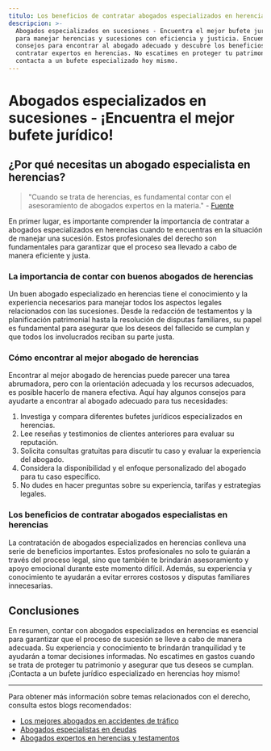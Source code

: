```yaml
---
titulo: Los beneficios de contratar abogados especializados en herencias
descripcion: >-
  Abogados especializados en sucesiones - Encuentra el mejor bufete jurídico
  para manejar herencias y sucesiones con eficiencia y justicia. Encuentra
  consejos para encontrar al abogado adecuado y descubre los beneficios de
  contratar expertos en herencias. No escatimes en proteger tu patrimonio y
  contacta a un bufete especializado hoy mismo.
---
```


# Abogados especializados en sucesiones - ¡Encuentra el mejor bufete jurídico!

## ¿Por qué necesitas un abogado especialista en herencias?

> "Cuando se trata de herencias, es fundamental contar con el asesoramiento de abogados expertos en la materia." - [Fuente](https://www.example.com)

En primer lugar, es importante comprender la importancia de contratar a abogados especializados en herencias cuando te encuentras en la situación de manejar una sucesión. Estos profesionales del derecho son fundamentales para garantizar que el proceso sea llevado a cabo de manera eficiente y justa.

### La importancia de contar con buenos abogados de herencias

Un buen abogado especializado en herencias tiene el conocimiento y la experiencia necesarios para manejar todos los aspectos legales relacionados con las sucesiones. Desde la redacción de testamentos y la planificación patrimonial hasta la resolución de disputas familiares, su papel es fundamental para asegurar que los deseos del fallecido se cumplan y que todos los involucrados reciban su parte justa.

### Cómo encontrar al mejor abogado de herencias

Encontrar al mejor abogado de herencias puede parecer una tarea abrumadora, pero con la orientación adecuada y los recursos adecuados, es posible hacerlo de manera efectiva. Aquí hay algunos consejos para ayudarte a encontrar al abogado adecuado para tus necesidades:

1. Investiga y compara diferentes bufetes jurídicos especializados en herencias.
2. Lee reseñas y testimonios de clientes anteriores para evaluar su reputación.
3. Solicita consultas gratuitas para discutir tu caso y evaluar la experiencia del abogado.
4. Considera la disponibilidad y el enfoque personalizado del abogado para tu caso específico.
5. No dudes en hacer preguntas sobre su experiencia, tarifas y estrategias legales.

### Los beneficios de contratar abogados especialistas en herencias

La contratación de abogados especializados en herencias conlleva una serie de beneficios importantes. Estos profesionales no solo te guiarán a través del proceso legal, sino que también te brindarán asesoramiento y apoyo emocional durante este momento difícil. Además, su experiencia y conocimiento te ayudarán a evitar errores costosos y disputas familiares innecesarias.

## Conclusiones

En resumen, contar con abogados especializados en herencias es esencial para garantizar que el proceso de sucesión se lleve a cabo de manera adecuada. Su experiencia y conocimiento te brindarán tranquilidad y te ayudarán a tomar decisiones informadas. No escatimes en gastos cuando se trata de proteger tu patrimonio y asegurar que tus deseos se cumplan. ¡Contacta a un bufete jurídico especializado en herencias hoy mismo!

---

Para obtener más información sobre temas relacionados con el derecho, consulta estos blogs recomendados:

- [Los mejores abogados en accidentes de tráfico](abogados-especialistas-en-accidentes-de-trafico)
- [Abogados especialistas en deudas](abogados-especialistas-en-deudas)
- [Abogados expertos en herencias y testamentos](abogados-expertos-en-herencias-y-testamentos)
